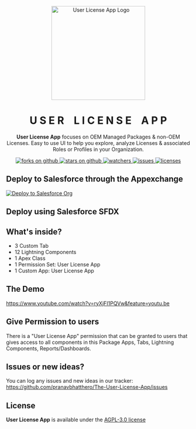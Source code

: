 <div align="center">
  <img src="https://appexchange.salesforce.com/image_host/e0ebcae5-543d-4614-806c-23bcc9b71214.png" width="256" alt="User License App Logo" />
  <h1>
    U S E R &nbsp;&nbsp; L I C E N S E &nbsp;&nbsp;  A P P
  </h1>
  <p>
    <b>User License App</b> focuses on OEM Managed Packages & non-OEM Licenses. Easy to use UI to help you explore, analyze Licenses & associated Roles or Profiles in your Organization.
  </p>
  <a href="https://github.com/pranavbhatthero/The-User-License-App/network/members">
    <img alt="forks on github" src="https://img.shields.io/github/forks/pranavbhatthero/The-User-License-App?style=flat-square&logoColor=blue">
  </a>
  <a href="https://github.com/pranavbhatthero/The-User-License-App/stargazers">
    <img alt="stars on github" src="https://img.shields.io/github/stars/pranavbhatthero/The-User-License-App?style=flat-square">
  </a>
  <a href="https://github.com/pranavbhatthero/The-User-License-App/watchers">
    <img alt="watchers" src="https://img.shields.io/github/watchers/pranavbhatthero/The-User-License-App?style=flat-square">
  </a>
  <a href="https://github.com/pranavbhatthero/The-User-License-App/issues">
    <img alt="issues" src="https://img.shields.io/github/issues-raw/pranavbhatthero/The-User-License-App?style=flat-square">
  </a>
  <a href="https://opensource.org/licenses/MIT">
    <img alt="licenses" src="https://img.shields.io/badge/License-MIT-yellow.svg">
  </a>
</div>

## Deploy to Salesforce through the Appexchange 

<a href="https://appexchange.salesforce.com/appxListingDetail?listingId=c1cff1ac-92b6-4b34-a605-5f1ce21e2a75&tab=d&other_source=AppExchange+Browse&cta=gin">
  <img alt="Deploy to Salesforce Org" src="https://raw.githubusercontent.com/afawcett/githubsfdeploy/master/deploy.png">
</a>

## Deploy using Salesforce SFDX



## What's inside?

- 3 Custom Tab
- 12 Lightning Components
- 1 Apex Class
- 1 Permission Set: User License App
- 1 Custom App: User License App

## The Demo

https://www.youtube.com/watch?v=ryXjFI1PQVw&feature=youtu.be

## Give Permission to users 

There is a "User License App" permission that can be granted to users that gives access to all components in this Package Apps, Tabs, Lightning Components, Reports/Dashboards. 

## Issues or new ideas?

You can log any issues and new ideas in our tracker: https://github.com/pranavbhatthero/The-User-License-App/issues

## License

<b>User License App</b> is available under the [AGPL-3.0 license](https://github.com/pranavbhatthero/The-User-License-App/blob/main/LICENSE)
